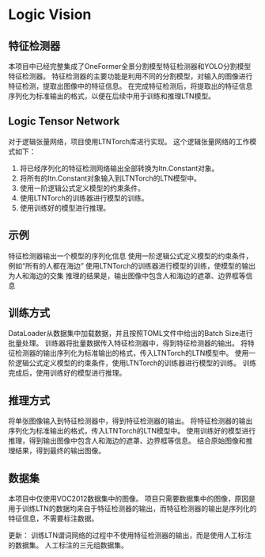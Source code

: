 # Logic Vision

## 特征检测器

本项目中已经完整集成了OneFormer全景分割模型特征检测器和YOLO分割模型特征检测器。
特征检测器的主要功能是利用不同的分割模型，对输入的图像进行特征检测，提取出图像中的特征信息。
在完成特征检测后，将提取出的特征信息序列化为标准输出的格式，以便在后续中用于训练和推理LTN模型。

## Logic Tensor Network
对于逻辑张量网络，项目使用LTNTorch库进行实现。
这个逻辑张量网络的工作模式如下：
1. 将已经序列化的特征检测网络输出全部转换为ltn.Constant对象。
2. 将所有的ltn.Constant对象输入到LTNTorch的LTN模型中。
3. 使用一阶逻辑公式定义模型的约束条件。
4. 使用LTNTorch的训练器进行模型的训练。
5. 使用训练好的模型进行推理。

## 示例
特征检测器输出一个模型的序列化信息
使用一阶逻辑公式定义模型的约束条件，例如“所有的人都在海边”
使用LTNTorch的训练器进行模型的训练，使模型的输出为人和海边的交集
推理的结果是，输出图像中包含人和海边的遮罩、边界框等信息

## 训练方式
DataLoader从数据集中加载数据，并且按照TOML文件中给出的Batch Size进行批量处理。
训练器将批量数据传入特征检测器中，得到特征检测器的输出。
将特征检测器的输出序列化为标准输出的格式，传入LTNTorch的LTN模型中。
使用一阶逻辑公式定义模型的约束条件，使用LTNTorch的训练器进行模型的训练。
训练完成后，使用训练好的模型进行推理。

## 推理方式
将单张图像输入到特征检测器中，得到特征检测器的输出。
将特征检测器的输出序列化为标准输出的格式，传入LTNTorch的LTN模型中。
使用训练好的模型进行推理，得到输出图像中包含人和海边的遮罩、边界框等信息。
结合原始图像和推理结果，得到最终的输出图像。


## 数据集
本项目中仅使用VOC2012数据集中的图像。
项目只需要数据集中的图像，原因是用于训练LTN的数据均来自于特征检测器的输出，而特征检测器的输出是序列化的特征信息，不需要标注数据。

更新：
训练LTN谓词网络的过程中不使用特征检测器的输出，而是使用人工标注的数据集。
人工标注的三元组数据集。
